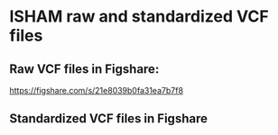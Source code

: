 # ISHAM raw and standardized VCF files


## Raw VCF files in Figshare:
https://figshare.com/s/21e8039b0fa31ea7b7f8

## Standardized VCF files in Figshare
